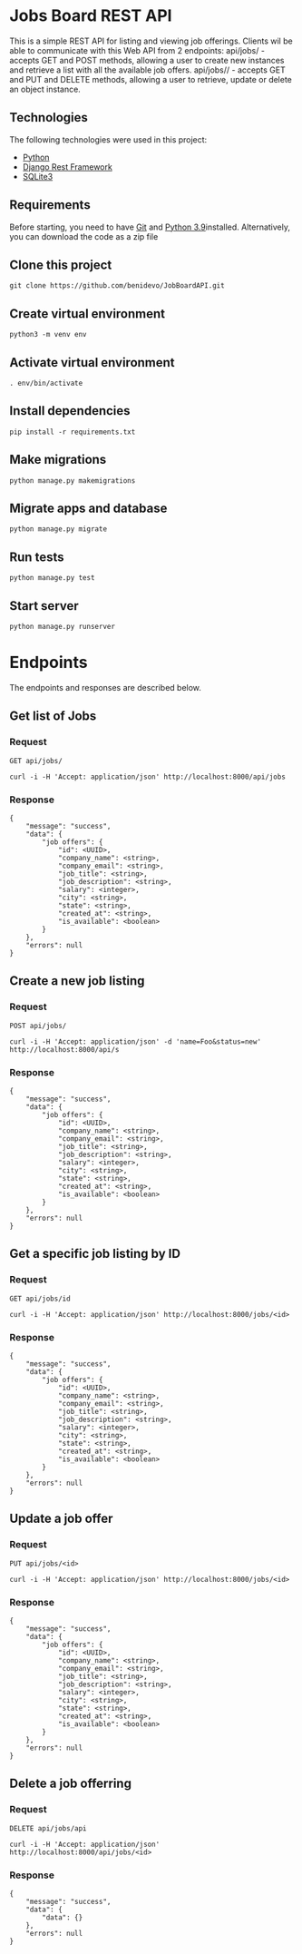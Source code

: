 # Jobs Board REST API 

This is a simple REST API for listing and viewing job offerings. Clients wil be able to communicate with this Web API from 2 endpoints:
api/jobs/ - accepts GET and POST methods, allowing a user to create new instances and retrieve a list with all the available job offers. 
api/jobs/<id>/ - accepts GET and PUT and DELETE methods, allowing a user to retrieve, update or delete an object instance.

## Technologies 

The following technologies were used in this project:

- [Python](https://www.python.org/)
- [Django Rest Framework](https://www.django-rest-framework.org/)
- [SQLite3](https://www.sqlite.org/index.html)

## Requirements

Before starting, you need to have [Git](https://git-scm.com) and [Python 3.9](https://www.python.org/)installed. Alternatively, you can download the code as a zip file

## Clone this project

    git clone https://github.com/benidevo/JobBoardAPI.git

## Create virtual environment

    python3 -m venv env

## Activate virtual environment

    . env/bin/activate

## Install dependencies

    pip install -r requirements.txt

## Make migrations

    python manage.py makemigrations

## Migrate apps and database

    python manage.py migrate

## Run tests

    python manage.py test

## Start server

    python manage.py runserver


# Endpoints

The endpoints and responses are described below.

## Get list of Jobs

### Request

`GET api/jobs/`

    curl -i -H 'Accept: application/json' http://localhost:8000/api/jobs

### Response

    {
        "message": "success",
        "data": {
            "job offers": {
                "id": <UUID>,
                "company_name": <string>,
                "company_email": <string>,
                "job_title": <string>,
                "job_description": <string>,
                "salary": <integer>,
                "city": <string>,
                "state": <string>,
                "created_at": <string>,
                "is_available": <boolean>
            }
        },
        "errors": null
    }

## Create a new job listing

### Request

`POST api/jobs/`

    curl -i -H 'Accept: application/json' -d 'name=Foo&status=new' http://localhost:8000/api/s

### Response

    {
        "message": "success",
        "data": {
            "job offers": {
                "id": <UUID>,
                "company_name": <string>,
                "company_email": <string>,
                "job_title": <string>,
                "job_description": <string>,
                "salary": <integer>,
                "city": <string>,
                "state": <string>,
                "created_at": <string>,
                "is_available": <boolean>
            }
        },
        "errors": null
    }

## Get a specific job listing by ID

### Request

`GET api/jobs/id`

    curl -i -H 'Accept: application/json' http://localhost:8000/jobs/<id>

### Response

    {
        "message": "success",
        "data": {
            "job offers": {
                "id": <UUID>,
                "company_name": <string>,
                "company_email": <string>,
                "job_title": <string>,
                "job_description": <string>,
                "salary": <integer>,
                "city": <string>,
                "state": <string>,
                "created_at": <string>,
                "is_available": <boolean>
            }
        },
        "errors": null
    }

## Update a job offer

### Request

`PUT api/jobs/<id>`

    curl -i -H 'Accept: application/json' http://localhost:8000/jobs/<id>

### Response

    {
        "message": "success",
        "data": {
            "job offers": {
                "id": <UUID>,
                "company_name": <string>,
                "company_email": <string>,
                "job_title": <string>,
                "job_description": <string>,
                "salary": <integer>,
                "city": <string>,
                "state": <string>,
                "created_at": <string>,
                "is_available": <boolean>
            }
        },
        "errors": null
    }

## Delete a job offerring

### Request

`DELETE api/jobs/api`

    curl -i -H 'Accept: application/json' http://localhost:8000/api/jobs/<id>

### Response

    {
        "message": "success",
        "data": {
            "data": {}
        },
        "errors": null
    }
